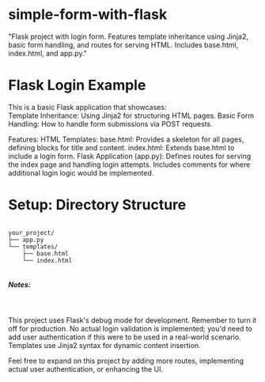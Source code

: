 # simple-form-with-flask
 "Flask project with login form. Features template inheritance using Jinja2, basic form handling, and routes for serving HTML. Includes base.html, index.html, and app.py."


<html> 
 <body>
<h1>Flask Login Example</h1>
This is a basic Flask application that showcases:
<br>
Template Inheritance: Using Jinja2 for structuring HTML pages.
Basic Form Handling: How to handle form submissions via POST requests.

<p>
Features:
HTML Templates:
base.html: Provides a skeleton for all pages, defining blocks for title and content.
index.html: Extends base.html to include a login form.
Flask Application (app.py):
Defines routes for serving the index page and handling login attempts.
Includes comments for where additional login logic would be implemented.
</p>




<body>
    <h1>Setup: Directory Structure</h1>
    <pre><code>
your_project/
├── app.py
└── templates/
    ├── base.html
    └── index.html
    </code></pre>




</body> 

<h5>Notes:</h5><br><p>
This project uses Flask's debug mode for development. Remember to turn it off for production.
No actual login validation is implemented; you'd need to add user authentication if this were to be used in a real-world scenario.
Templates use Jinja2 syntax for dynamic content insertion.</p>

Feel free to expand on this project by adding more routes, implementing actual user authentication, or enhancing the UI.

</body>
</html>
